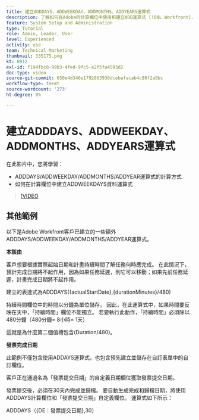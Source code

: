 ```yaml
---
title: 建立ADDDAYS、ADDWEEKDAY、ADDMONTHS、ADDYEARS運算式
description: 了解如何在Adobe的計算欄位中使用和建立ADD運算式 [!DNL Workfront].
feature: System Setup and Administration
type: Tutorial
role: Admin, Leader, User
level: Experienced
activity: use
team: Technical Marketing
thumbnail: 335175.png
kt: 8912
exl-id: f194fbc8-99b3-4fed-9fc5-a2f5fa4593d2
doc-type: video
source-git-commit: 650e4d346e1792863930dcebafacab4c88f2a8bc
workflow-type: tm+mt
source-wordcount: '273'
ht-degree: 0%

---
```


# 建立ADDDAYS、ADDWEEKDAY、ADDMONTHS、ADDYEARS運算式

在此影片中，您將學習：

* ADDDAYS/ADDWEEKDAY/ADDMONTHS/ADDYEAR運算式的計算方式
* 如何在計算欄位中建立ADDWEEKDAYS資料運算式

>[!VIDEO](https://video.tv.adobe.com/v/335175/?quality=12&learn=on)

## 其他範例

以下是Adobe Workfront客戶已建立的一些額外ADDDAYS/ADDWEEKDAY/ADDMONTHS/ADDYEAR運算式。

**本該由**

客戶想要根據實際起始日期和計畫持續時間了解任務何時應完成。 在此情況下，預計完成日期將不起作用，因為如果任務延遲，則它可以移動；如果先前任務延遲，計畫完成日期將不起作用。

建立的表達式為ADDDAYS({actualStartDate},{durationMinutes}/480)

持續時間欄位中的時間以分鐘為單位儲存。 因此，在此運算式中，如果時間要反映在天中，「持續時間」欄位不能獨立。 若要執行此動作，「持續時間」必須除以480分鐘（480分鐘= 8小時= 1天）

這就是為什麼第二個值槽包含(Duration/480)。


**發票完成日期**

此範例不僅包含使用ADDAYS運算式，也包含預先建立並儲存在自訂表單中的自訂欄位。

客戶正在通過名為「發票提交日期」的自定義日期欄位獲取發票提交日期。

發票提交後，必須在30天內完成並歸檔。 要自動生成完成和歸檔日期，將使用ADDDAYS計算欄位和「發票提交日期」自定義欄位。 運算式如下所示：

ADDDAYS（{DE：發票提交日期},30）
